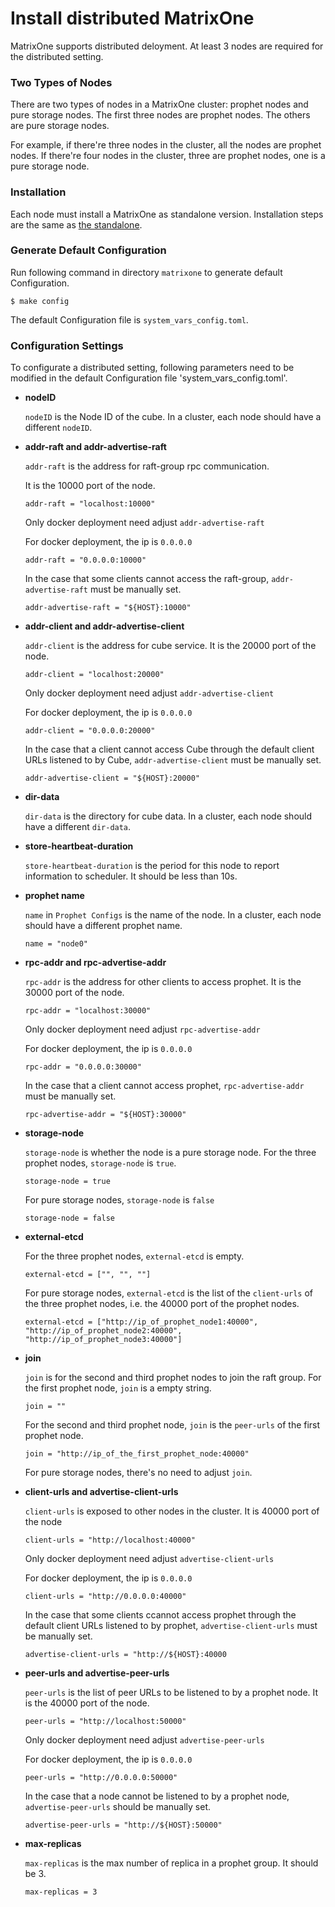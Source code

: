 # **Install distributed MatrixOne**

MatrixOne supports distributed deloyment. At least 3 nodes are required for the distributed setting. 

### Two Types of Nodes
There are two types of nodes in a MatrixOne cluster: prophet nodes and pure storage nodes. The first three nodes are prophet nodes. The others are pure storage nodes. 

For example, if there're three nodes in the cluster, all the nodes are prophet nodes.
If there're four nodes in the cluster, three are prophet nodes, one is a pure storage node.


### Installation
Each node must install a MatrixOne as standalone version. Installation steps are the same as [the standalone](install-standalone-matrixone.md). 

### Generate Default Configuration
Run following command in directory `matrixone` to generate default Configuration.
```
$ make config
```
The default Configuration file is `system_vars_config.toml`.

### Configuration Settings

To configurate a distributed setting, following parameters need to be modified in the default Configuration file 'system_vars_config.toml'.

* **nodeID**

    `nodeID` is the Node ID of the cube. In a cluster, each node should have a different `nodeID`.

* **addr-raft and addr-advertise-raft**

    `addr-raft` is the address for raft-group rpc communication. 

    It is the 10000 port of the node.

    ```
    addr-raft = "localhost:10000"
    ```

    Only docker deployment need adjust `addr-advertise-raft`

    For docker deployment, the ip is `0.0.0.0`

    ```
    addr-raft = "0.0.0.0:10000"
    ```

    In the case that some clients cannot access the raft-group, `addr-advertise-raft` must be manually set.

    ```
    addr-advertise-raft = "${HOST}:10000"
    ```


* **addr-client and addr-advertise-client**

    `addr-client` is the address for cube service.
    It is the 20000 port of the node.

    ```
    addr-client = "localhost:20000"  
    ```

    Only docker deployment need adjust `addr-advertise-client`

    For docker deployment, the ip is `0.0.0.0`

    ```
    addr-client = "0.0.0.0:20000"  
    ```

    In the case that a client cannot access Cube through the default client URLs listened to by Cube, `addr-advertise-client` must be manually set.

    ```
    addr-advertise-client = "${HOST}:20000"
    ```


* **dir-data**

    `dir-data` is the directory for cube data. In a cluster, each node should have a different `dir-data`.

* **store-heartbeat-duration**

    `store-heartbeat-duration` is the period for this node to report information to scheduler. It should be less than 10s.

* **prophet name**

    `name` in `Prophet Configs` is the name of the node. In a cluster, each node should have a different prophet name.

    ```
    name = "node0"
    ```

* **rpc-addr and rpc-advertise-addr**

    `rpc-addr` is the address for other clients to access prophet. 
    It is the 30000 port of the node.

    ```
    rpc-addr = "localhost:30000"
    ```

    Only docker deployment need adjust `rpc-advertise-addr`

    For docker deployment, the ip is `0.0.0.0`

    ```
    rpc-addr = "0.0.0.0:30000"  
    ```

    In the case that a client cannot access prophet, `rpc-advertise-addr` must be manually set.

    ```
    rpc-advertise-addr = "${HOST}:30000"
    ```

* **storage-node**

    `storage-node` is whether the node is a pure storage node.
    For the three prophet nodes, `storage-node` is `true`.

    ```
    storage-node = true
    ```

    For pure storage nodes, `storage-node` is `false`

    ```
    storage-node = false
    ```

* **external-etcd**

    For the three prophet nodes, `external-etcd` is empty.

    ```
    external-etcd = ["", "", ""]
    ```

    For pure storage nodes, `external-etcd` is the list of the `client-urls` of the three prophet nodes, i.e. the 40000 port of the prophet nodes.

    ```
    external-etcd = ["http://ip_of_prophet_node1:40000", "http://ip_of_prophet_node2:40000", "http://ip_of_prophet_node3:40000"]
    ```

* **join**

    `join` is for the second and third prophet nodes to join the raft group.
    For the first prophet node, `join` is a empty string.

    ```
    join = ""
    ```

    For the second and third prophet node, `join` is the `peer-urls` of the first prophet node.

    ```
    join = "http://ip_of_the_first_prophet_node:40000"
    ```

    For pure storage nodes, there's no need to adjust `join`.

* **client-urls and advertise-client-urls**

    `client-urls` is exposed to other nodes in the cluster.
    It is 40000 port of the node

    ```
    client-urls = "http://localhost:40000"
    ``` 

    Only docker deployment need adjust `advertise-client-urls`

    For docker deployment, the ip is `0.0.0.0`

    ```
    client-urls = "http://0.0.0.0:40000"
    ```

    In the case that some clients ccannot access prophet through the default client URLs listened to by prophet, `advertise-client-urls` must be manually set.

    ```
    advertise-client-urls = "http://${HOST}:40000
    ```

* **peer-urls and advertise-peer-urls**

    `peer-urls` is the list of peer URLs to be listened to by a prophet node. It is the 40000 port of the node.

    ```
    peer-urls = "http://localhost:50000"
    ```

    Only docker deployment need adjust `advertise-peer-urls`

    For docker deployment, the ip is `0.0.0.0`

    ```
    peer-urls = "http://0.0.0.0:50000"
    ```

    In the case that a node cannot be listened to by a prophet node, `advertise-peer-urls` should be manually set.

    ```
    advertise-peer-urls = "http://${HOST}:50000"
    ```

* **max-replicas**

    `max-replicas` is the max number of replica in a prophet group. It should be 3.
    
    ```
    max-replicas = 3
    ```

